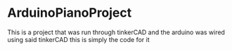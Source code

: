 # ArduinoPianoProject

This is a project that was run through tinkerCAD and the arduino was wired using said tinkerCAD this is simply the code for it
